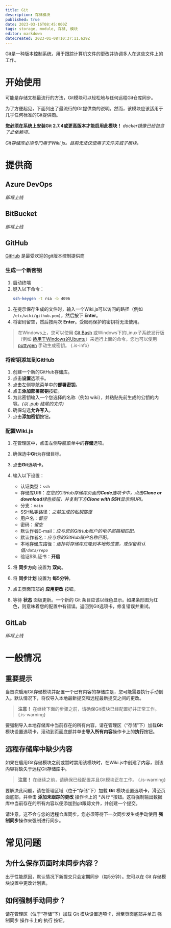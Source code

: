 ```yaml
---
title: Git
description: 存储模块
published: true
date: 2023-03-16T08:45:000Z
tags: storage, module, 存储, 模块
editor: markdown
dateCreated: 2023-01-08T10:37:11.629Z
---
```


Git是一种版本控制系统，用于跟踪计算机文件的更改并协调多人在这些文件上的工作。

# 开始使用

可能是存储文档最流行的方法，Git模块可以轻松地与任何远程Git仓库同步。

为了方便起见，下面列出了最流行的Git提供商的说明。然而，该模块应该适用于几乎任何标准的Git提供商。

**您必须在系统上安装Git 2.7.4或更高版本才能启用此模块！**
*docker镜像已经包含了此依赖项。*

*Git存储库必须专门用于Wiki.js。目前无法仅使用子文件夹或子模块。*

# 提供商

## Azure DevOps

*即将上线*

## BitBucket

*即将上线*

## GitHub

[GitHub](https://www.github.com) 是最受欢迎的git版本控制提供商

### 生成一个新密钥

1. 启动终端
2. 键入以下命令：
   ```bash
   ssh-keygen -t rsa -b 4096
	 ```
3. 在提示保存生成的文件时，输入一个Wiki.js可以访问的路径（例如 `/etc/wiki/github.pem`），然后按下 **Enter**。
4. 将密码留空，然后按两次 **Enter**。受密码保护的密钥将无法使用。


> 在Windows上，您可以使用 [Git Bash](https://git-scm.com/download/win) 或Windows下的Linux子系统发行版（例如 [适用于Windows的Ubuntu](https://www.microsoft.com/en-us/p/ubuntu/9nblggh4msv6)）来运行上面的命令。您也可以使用[puttygen](https://www.ssh.com/ssh/putty/download) 手动生成密钥。
{.is-info}

### 将密钥添加到GitHub

1. 创建一个新的GitHub存储库。
1. 点击**设置**选项卡。
1. 点击左侧导航菜单中的**部署密钥**。
1. 点击**添加部署密钥**按钮。
1. 为此密钥输入一个您选择的名称（例如 wiki），并粘贴先前生成的公钥的内容。*(以 .pub 结尾的文件)*
1. 确保勾选**允许写入**。
1. 点击**添加密钥**按钮。

### 配置Wiki.js

1. 在管理区中，点击左侧导航菜单中的**存储**选项。
1. 确保选中**Git**为存储目标。
1. 点击**Git**选项卡。
1. 输入以下设置：
	- 认证类型：`ssh`
  	- 存储库URI：*在您的GitHub存储库页面的**Code**选项卡中，点击**Clone or download**绿色按钮，并复制下方**Clone with SSH**显示的URI。*
  	- 分支：`main`
  	- SSH私钥路径：*之前生成的私钥路径*
  	- 用户名：*留空*
  	- 密码：*留空*
  	- 默认作者E-mail：*应与您的GitHub账户的电子邮箱相匹配。*
  	- 默认作者名：*应与您的GitHub账户名称匹配。*
  	- 本地存储库路径：*选择将存储库克隆到本地的位置，或保留默认值`/data/repo`*
    - 验证SSL证书：**开启**
  
1. 将 **同步方向** 设置为 **双向**。
1. 将 **同步计划** 设置为 **每5分钟**。
1. 点击页面顶部的 **应用更改** 按钮。
1. 等待 **状态** 面板更新。一个新的 Git 条目应该以绿色显示。如果条形图为红色，则意味着您的配置中有错误。返回到Git选项卡，修复错误并重试。
## GitLab

*即将上线*

# 一般情况

## 重要提示

当首次启用Git存储模块并配置一个已有内容的存储库是，您可能需要执行手动倒入。默认情况下，将仅导入本地最新提交和远程最新提交之间的更改。

> **注意！** 在继续下面的步骤之前，请确保Git模块已经配置好并正常工作。
{.is-warning}

要强制导入本地存储库中当前存在的所有内容，请在管理区（“存储”下）加载**Git**模块设置选项卡，滚动到页面底部并单击**导入所有内容**操作卡上的**执行**按钮。

## 远程存储库中缺少内容

如果在启用Git存储模块之前或暂时禁用该模块时，在Wiki.js中创建了内容，则该内容将缺失于远程Git存储库中。

> **注意！** 在继续之前，请确保已经配置并且Git模块正在工作。
{.is-warning}

要解决此问题，请在管理区域（位于“存储”下）加载 **Git** 模块设置选项卡，滑至页面底部，并单击 **添加未跟踪的更改** 操作卡上的 **执行* *按钮。这将强制输出数据库中当前存在的所有内容以便添加到git跟踪文件，并创建一个提交。

请注意，这不会与您的远程仓库同步。您必须等待下一次同步发生或手动使用 **强制同步**操作来强制进行同步。

# 常见问题

## 为什么保存页面时未同步内容？

出于性能原因，默认情况下新提交只会定期同步（每5分钟）。您可以在 Git 存储模块设置中更改计划表。

## 如何强制手动同步？

请在管理区（位于“存储”下）加载 Git 模块设置选项卡，滑至页面底部并单击 强制同步 操作卡上的 执行 按钮。

